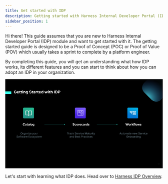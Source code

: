 ```yaml
---
title: Get started with IDP
description: Getting started with Harness Internal Developer Portal (IDP) Module
sidebar_position: 1
---
```


Hi there! This guide assumes that you are new to Harness Internal Developer Portal (IDP) module and want to get started with it. The getting started guide is designed to be a Proof of Concept (POC) or Proof of Value (POV) which usually takes a sprint to complete by a platform engineer.

By completing this guide, you will get an understanding what how IDP works, its different features and you can start to think about how you can adopt an IDP in your organization.

![](static/get%20started%20flow.png)

Let's start with learning what IDP does. Head over to [Harness IDP Overview](./overview.md).
